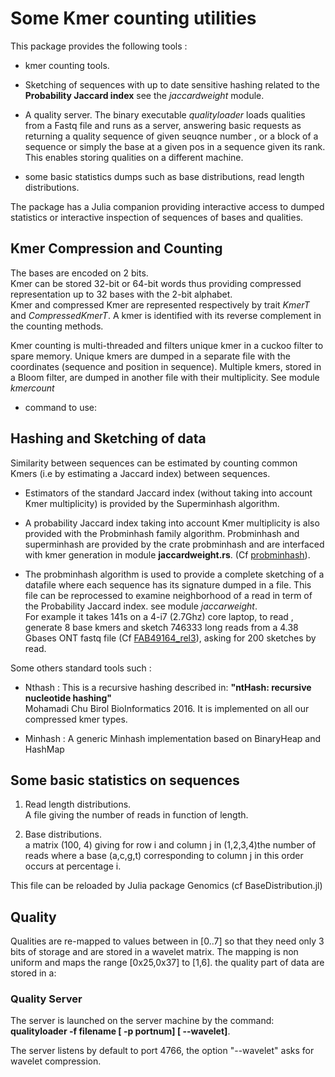 # Some Kmer counting utilities

This package provides the following tools :

* kmer counting tools.

* Sketching of sequences with up to date sensitive hashing related to the **Probability Jaccard index** see the *jaccardweight* module.  

* A quality server.
  The binary executable *qualityloader* loads qualities from a Fastq file and runs as a server, answering
  basic requests as returning a quality sequence of given seuqnce number , or a block of a sequence or simply the base at a given pos  in a sequence given its rank. This enables storing qualities on a different machine.

* some basic statistics dumps  such as base distributions, read length distributions.

The package has a Julia companion providing interactive access to dumped statistics or interactive inspection of sequences
of bases and qualities.

## Kmer Compression and Counting

The bases are encoded on 2 bits.  
Kmer can be stored 32-bit or 64-bit words thus providing compressed representation up to 32 bases with the 2-bit alphabet.  
Kmer and compressed Kmer are represented respectively by trait *KmerT* and *CompressedKmerT*.
A kmer is identified with its reverse complement in the counting methods.  

Kmer counting is multi-threaded and filters unique kmer in a cuckoo filter to spare memory.
Unique kmers are dumped in a separate file with the coordinates (sequence and position in sequence).
Multiple kmers, stored in a Bloom filter, are dumped in another file with their multiplicity. See module *kmercount*

* command to use:

## Hashing and Sketching of data

Similarity between sequences can be estimated by counting common Kmers (i.e by estimating a Jaccard index) between sequences.

* Estimators of the standard Jaccard index (without taking into account Kmer multiplicity) is provided by the Superminhash algorithm.  

* A probability Jaccard index taking into account Kmer multiplicity is also provided with the Probminhash family algorithm.
Probminhash and superminhash are provided by the crate probminhash and are interfaced with kmer generation in module **jaccardweight.rs**.
(Cf [probminhash](https://github.com/jean-pierreBoth/probminhash)).

* The probminhash algorithm is used to provide a complete sketching of a datafile where each sequence has its signature
dumped in a file. This file can be reprocessed to examine neighborhood of a read in term of the Probability Jaccard index. see module *jaccarweight*.  
For example it takes 141s on a 4-i7 (2.7Ghz) core laptop, to read , generate 8 base kmers and sketch 746333 long reads from a 4.38 Gbases ONT fastq file (Cf [FAB49164_rel3](https://github.com/nanopore-wgs-consortium/NA12878/blob/master/nanopore-human-genome/rel_3_4.md)), asking for 200 sketches by read.

Some others standard tools such :

* Nthash : This is a recursive hashing described in: **"ntHash: recursive nucleotide hashing"**  
     Mohamadi Chu Birol BioInformatics 2016.
It is implemented on all our compressed kmer types.

* Minhash : A generic Minhash implementation based on BinaryHeap and HashMap

## Some basic statistics on sequences

1. Read length distributions.  
    A file giving the number of reads in function of length.  

2. Base distributions.  
    a matrix (100, 4) giving for row i and column j in (1,2,3,4)the number of reads
    where a base (a,c,g,t) corresponding to column j in this order occurs at percentage i.

This file can be reloaded by Julia package Genomics (cf BaseDistribution.jl)

## Quality

Qualities are re-mapped to values between in [0..7] so that they need only 3 bits of storage and are
stored in a wavelet matrix.
The mapping is non uniform and maps the range  [0x25,0x37] to  [1,6]. the quality part of data are stored in a:

### Quality Server

The server is launched on the server machine by the command:  
 **qualityloader -f filename [ -p portnum] [ --wavelet]**.

The server listens by default to port 4766, the option "--wavelet" asks for wavelet compression.
